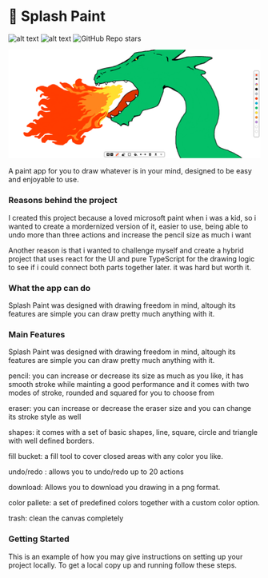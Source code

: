 # 🫟 Splash Paint

![alt text](https://img.shields.io/badge/contributions-welcome-green)
![alt text](https://img.shields.io/badge/website-up-green)
![GitHub Repo stars](https://img.shields.io/github/stars/creativeplot/Splash-Paint)

![Alt text](src/assets/splash-paint-dragon.png)

A paint app for you to draw whatever is in your mind, designed to be easy and enjoyable to use.

### Reasons behind the project

I created this project because a loved microsoft paint when i was a kid, so i wanted to create a mordernized version of it, easier to use, being able to undo more than three actions and increase the pencil size as much i want

Another reason is that i wanted to challenge myself and create a hybrid project that uses react for the UI and pure TypeScript for the drawing logic to see if i could connect both parts together later. it was hard but worth it.


### What the app can do
Splash Paint was designed with drawing freedom in mind, altough its features are simple you can draw pretty much anything with it.


### Main Features

Splash Paint was designed with drawing freedom in mind, altough its features are simple you can draw pretty much anything with it.

pencil: you can increase or decrease its size as much as you like, it has smooth stroke while mainting a good performance and it comes with two modes of stroke, rounded and squared for you to choose from

eraser: you can increase or decrease the eraser size and you can change its stroke style as well

shapes: it comes with a set of basic shapes, line, square, circle and triangle with well defined borders.

fill bucket: a fill tool to cover closed areas with any color you like.

undo/redo : allows you to undo/redo up to 20 actions

download: Allows you to download you drawing in a png format.

color pallete: a set of predefined colors together with a custom color option.

trash: clean the canvas completely


### Getting Started
This is an example of how you may give instructions on setting up your project locally. To get a local copy up and running follow these steps.
